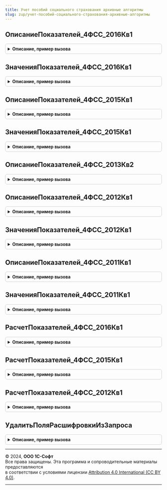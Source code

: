```yaml
---
title: Учет пособий социального страхования архивные алгоритмы
slug: zup/учет-пособий-социального-страхования-архивные-алгоритмы
---
```



## ОписаниеПоказателей_4ФСС_2016Кв1
<details style="margin: 1em 0; padding: 0.5em; border: 1px solid #ccc; border-radius: 6px;">

<summary style="font-weight: bold; cursor: pointer;">Описание, пример вызова</summary>

```bsl

// 4-ФСС

Процедура ОписаниеПоказателей_4ФСС_2016Кв1(ПоказателиОтчета) Экспорт
```

Пример вызова
```bsl
УчетПособийСоциальногоСтрахованияАрхивныеАлгоритмы.ОписаниеПоказателей_4ФСС_2016Кв1(ПоказателиОтчета) 
```
</details>

## ЗначенияПоказателей_4ФСС_2016Кв1
<details style="margin: 1em 0; padding: 0.5em; border: 1px solid #ccc; border-radius: 6px;">

<summary style="font-weight: bold; cursor: pointer;">Описание, пример вызова</summary>

```bsl

Процедура ЗначенияПоказателей_4ФСС_2016Кв1(ПараметрыОтчета, Контейнер) Экспорт
```

Пример вызова
```bsl
УчетПособийСоциальногоСтрахованияАрхивныеАлгоритмы.ЗначенияПоказателей_4ФСС_2016Кв1(ПараметрыОтчета, Контейнер) 
```
</details>

## ОписаниеПоказателей_4ФСС_2015Кв1
<details style="margin: 1em 0; padding: 0.5em; border: 1px solid #ccc; border-radius: 6px;">

<summary style="font-weight: bold; cursor: pointer;">Описание, пример вызова</summary>

```bsl

Процедура ОписаниеПоказателей_4ФСС_2015Кв1(ПоказателиОтчета) Экспорт
```

Пример вызова
```bsl
УчетПособийСоциальногоСтрахованияАрхивныеАлгоритмы.ОписаниеПоказателей_4ФСС_2015Кв1(ПоказателиОтчета) 
```
</details>

## ЗначенияПоказателей_4ФСС_2015Кв1
<details style="margin: 1em 0; padding: 0.5em; border: 1px solid #ccc; border-radius: 6px;">

<summary style="font-weight: bold; cursor: pointer;">Описание, пример вызова</summary>

```bsl

Процедура ЗначенияПоказателей_4ФСС_2015Кв1(ПараметрыОтчета, Контейнер) Экспорт
```

Пример вызова
```bsl
УчетПособийСоциальногоСтрахованияАрхивныеАлгоритмы.ЗначенияПоказателей_4ФСС_2015Кв1(ПараметрыОтчета, Контейнер) 
```
</details>

## ОписаниеПоказателей_4ФСС_2013Кв2
<details style="margin: 1em 0; padding: 0.5em; border: 1px solid #ccc; border-radius: 6px;">

<summary style="font-weight: bold; cursor: pointer;">Описание, пример вызова</summary>

```bsl

Процедура ОписаниеПоказателей_4ФСС_2013Кв2(ПоказателиОтчета) Экспорт
```

Пример вызова
```bsl
УчетПособийСоциальногоСтрахованияАрхивныеАлгоритмы.ОписаниеПоказателей_4ФСС_2013Кв2(ПоказателиОтчета) 
```
</details>

## ОписаниеПоказателей_4ФСС_2012Кв1
<details style="margin: 1em 0; padding: 0.5em; border: 1px solid #ccc; border-radius: 6px;">

<summary style="font-weight: bold; cursor: pointer;">Описание, пример вызова</summary>

```bsl

Процедура ОписаниеПоказателей_4ФСС_2012Кв1(ПоказателиОтчета) Экспорт
```

Пример вызова
```bsl
УчетПособийСоциальногоСтрахованияАрхивныеАлгоритмы.ОписаниеПоказателей_4ФСС_2012Кв1(ПоказателиОтчета) 
```
</details>

## ЗначенияПоказателей_4ФСС_2012Кв1
<details style="margin: 1em 0; padding: 0.5em; border: 1px solid #ccc; border-radius: 6px;">

<summary style="font-weight: bold; cursor: pointer;">Описание, пример вызова</summary>

```bsl

Процедура ЗначенияПоказателей_4ФСС_2012Кв1(ПараметрыОтчета, Контейнер) Экспорт
```

Пример вызова
```bsl
УчетПособийСоциальногоСтрахованияАрхивныеАлгоритмы.ЗначенияПоказателей_4ФСС_2012Кв1(ПараметрыОтчета, Контейнер) 
```
</details>

## ОписаниеПоказателей_4ФСС_2011Кв1
<details style="margin: 1em 0; padding: 0.5em; border: 1px solid #ccc; border-radius: 6px;">

<summary style="font-weight: bold; cursor: pointer;">Описание, пример вызова</summary>

```bsl

Процедура ОписаниеПоказателей_4ФСС_2011Кв1(ПоказателиОтчета) Экспорт
```

Пример вызова
```bsl
УчетПособийСоциальногоСтрахованияАрхивныеАлгоритмы.ОписаниеПоказателей_4ФСС_2011Кв1(ПоказателиОтчета) 
```
</details>

## ЗначенияПоказателей_4ФСС_2011Кв1
<details style="margin: 1em 0; padding: 0.5em; border: 1px solid #ccc; border-radius: 6px;">

<summary style="font-weight: bold; cursor: pointer;">Описание, пример вызова</summary>

```bsl

Процедура ЗначенияПоказателей_4ФСС_2011Кв1(ПараметрыОтчета, Контейнер) Экспорт
```

Пример вызова
```bsl
УчетПособийСоциальногоСтрахованияАрхивныеАлгоритмы.ЗначенияПоказателей_4ФСС_2011Кв1(ПараметрыОтчета, Контейнер) 
```
</details>

## РасчетПоказателей_4ФСС_2016Кв1
<details style="margin: 1em 0; padding: 0.5em; border: 1px solid #ccc; border-radius: 6px;">

<summary style="font-weight: bold; cursor: pointer;">Описание, пример вызова</summary>

```bsl


Процедура РасчетПоказателей_4ФСС_2016Кв1(НачалоПериода, ОкончаниеПериода, Организация, ОписаниеТаблиц, ПодробныеДанные = Ложь) Экспорт
```

Пример вызова
```bsl
УчетПособийСоциальногоСтрахованияАрхивныеАлгоритмы.РасчетПоказателей_4ФСС_2016Кв1(НачалоПериода, ОкончаниеПериода, Организация, ОписаниеТаблиц, ПодробныеДанные);
```
</details>

## РасчетПоказателей_4ФСС_2015Кв1
<details style="margin: 1em 0; padding: 0.5em; border: 1px solid #ccc; border-radius: 6px;">

<summary style="font-weight: bold; cursor: pointer;">Описание, пример вызова</summary>

```bsl

Процедура РасчетПоказателей_4ФСС_2015Кв1(НачалоПериода, ОкончаниеПериода, Организация, ОписаниеТаблиц, ПодробныеДанные = Ложь) Экспорт
```

Пример вызова
```bsl
УчетПособийСоциальногоСтрахованияАрхивныеАлгоритмы.РасчетПоказателей_4ФСС_2015Кв1(НачалоПериода, ОкончаниеПериода, Организация, ОписаниеТаблиц, ПодробныеДанные);
```
</details>

## РасчетПоказателей_4ФСС_2012Кв1
<details style="margin: 1em 0; padding: 0.5em; border: 1px solid #ccc; border-radius: 6px;">

<summary style="font-weight: bold; cursor: pointer;">Описание, пример вызова</summary>

```bsl

Процедура РасчетПоказателей_4ФСС_2012Кв1(НачалоПериода, ОкончаниеПериода, Организация, ОписаниеТаблиц, ПодробныеДанные = Ложь) Экспорт
```

Пример вызова
```bsl
УчетПособийСоциальногоСтрахованияАрхивныеАлгоритмы.РасчетПоказателей_4ФСС_2012Кв1(НачалоПериода, ОкончаниеПериода, Организация, ОписаниеТаблиц, ПодробныеДанные);
```
</details>

## УдалитьПоляРасшифровкиИзЗапроса
<details style="margin: 1em 0; padding: 0.5em; border: 1px solid #ccc; border-radius: 6px;">

<summary style="font-weight: bold; cursor: pointer;">Описание, пример вызова</summary>

```bsl

// Вызовы экспортных методов


// Копии неэкспортных методов

Функция УдалитьПоляРасшифровкиИзЗапроса(ТекстЗапроса, МассивПолей) Экспорт
```

Пример вызова
```bsl
Результат = УчетПособийСоциальногоСтрахованияАрхивныеАлгоритмы.УдалитьПоляРасшифровкиИзЗапроса(ТекстЗапроса, МассивПолей));
```
</details>

---

© 2024, **ООО 1С-Софт**  
Все права защищены. Эта программа и сопроводительные материалы предоставляются  
в соответствии с условиями лицензии [Attribution 4.0 International (CC BY 4.0)](https://creativecommons.org/licenses/by/4.0/legalcode).

---

